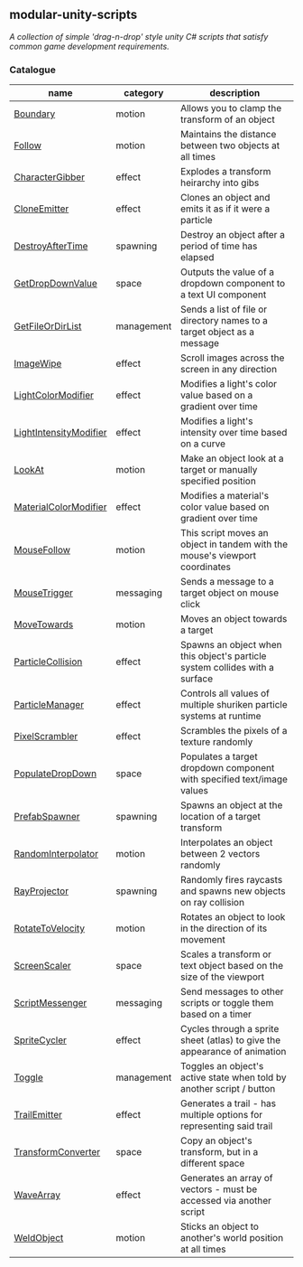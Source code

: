 ## modular-unity-scripts
*A collection of simple 'drag-n-drop' style unity C# scripts that satisfy common game development requirements.*

### Catalogue


| name | category | description |
| --- | --- | --- |
| [Boundary](./library/Boundary.cs)                             |   motion      |   Allows you to clamp the transform of an object
| [Follow](./library/Follow.cs)                                 |   motion      |   Maintains the distance between two objects at all times
| [CharacterGibber](./library/CharacterGibber.cs)               |   effect      |   Explodes a transform heirarchy into gibs
| [CloneEmitter](./library/CloneEmitter.cs)                     |   effect      |   Clones an object and emits it as if it were a particle
| [DestroyAfterTime](./library/DestroyAfterTime.cs)             |   spawning    |   Destroy an object after a period of time has elapsed
| [GetDropDownValue](./library/GetDropDownValue.cs)             |   space       |   Outputs the value of a dropdown component to a text UI component
| [GetFileOrDirList](./library/GetFileOrDirList.cs)             |   management  |   Sends a list of file or directory names to a target object as a message
| [ImageWipe](./library/ImageWipe.cs)                           |   effect      |   Scroll images across the screen in any direction
| [LightColorModifier](./library/LightColorModifier.cs)         |   effect      |   Modifies a light's color value based on a gradient over time
| [LightIntensityModifier](./library/LightIntensityModifier.cs) |   effect      |   Modifies a light's intensity over time based on a curve
| [LookAt](./library/LookAt.cs)                                 |   motion      |   Make an object look at a target or manually specified position
| [MaterialColorModifier](./library/MaterialColorModifier.cs)   |   effect      |   Modifies a material's color value based on gradient over time
| [MouseFollow](./library/MouseFollow.cs)                       |   motion      |   This script moves an object in tandem with the mouse's viewport coordinates
| [MouseTrigger](./library/MouseTrigger.cs)                     |   messaging   |   Sends a message to a target object on mouse click
| [MoveTowards](./library/MoveTowards.cs)                       |   motion      |   Moves an object towards a target
| [ParticleCollision](./library/ParticleCollision.cs)           |   effect      |   Spawns an object when this object's particle system collides with a surface
| [ParticleManager](./library/ParticleManager.cs)               |   effect      |   Controls all values of multiple shuriken particle systems at runtime
| [PixelScrambler](./library/PixelScrambler.cs)                 |   effect      |   Scrambles the pixels of a texture randomly
| [PopulateDropDown](./library/PopulateDropDown.cs)             |   space       |   Populates a target dropdown component with specified text/image values
| [PrefabSpawner](./library/PrefabSpawner.cs)                   |   spawning    |   Spawns an object at the location of a target transform
| [RandomInterpolator](./library/RandomInterpolator.cs)         |   motion      |   Interpolates an object between 2 vectors randomly
| [RayProjector](./library/RayProjector.cs)                     |   spawning    |   Randomly fires raycasts and spawns new objects on ray collision
| [RotateToVelocity](./library/RotateToVelocity.cs)             |   motion      |   Rotates an object to look in the direction of its movement
| [ScreenScaler](./library/ScreenScaler.cs)                     |   space       |   Scales a transform or text object based on the size of the viewport
| [ScriptMessenger](./library/ScriptMessenger.cs)               |   messaging   |   Send messages to other scripts or toggle them based on a timer
| [SpriteCycler](./library/SpriteCycler.cs)                     |   effect      |   Cycles through a sprite sheet (atlas) to give the appearance of animation
| [Toggle](./library/Toggle.cs)                                 |   management  |   Toggles an object's active state when told by another script / button
| [TrailEmitter](./library/TrailEmitter.cs)                     |   effect      |   Generates a trail - has multiple options for representing said trail
| [TransformConverter](./library/TransformConverter.cs)         |   space       |   Copy an object's transform, but in a different space
| [WaveArray](./library/WaveArray.cs)                           |   effect      |   Generates an array of vectors - must be accessed via another script
| [WeldObject](./library/WeldObject.cs)                         |   motion      |   Sticks an object to another's world position at all times
    